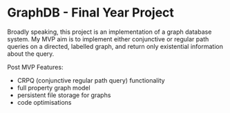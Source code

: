 # GraphDB - Final Year Project
Broadly speaking, this project is an implementation of a graph database system. My MVP aim is to implement either conjunctive or regular path queries on a directed, labelled graph, and return only existential information about the query.

Post MVP Features:

- CRPQ (conjunctive regular path query) functionality
- full property graph model
- persistent file storage for graphs
- code optimisations